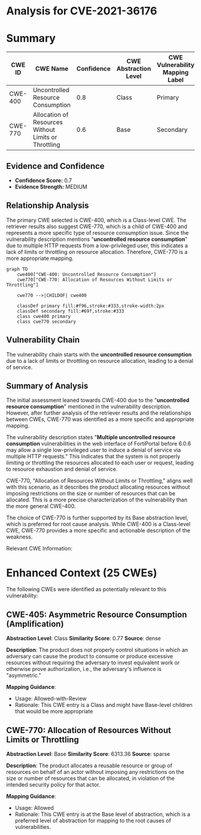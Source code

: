 # Analysis for CVE-2021-36176

# Summary
| CWE ID | CWE Name | Confidence | CWE Abstraction Level | CWE Vulnerability Mapping Label | CWE-Vulnerability Mapping Notes |
|---|---|---|---|---|---|
| CWE-400 | Uncontrolled Resource Consumption | 0.8 | Class | Primary | Discouraged |
| CWE-770 | Allocation of Resources Without Limits or Throttling | 0.6 | Base | Secondary | Allowed |

## Evidence and Confidence

*   **Confidence Score:** 0.7
*   **Evidence Strength:** MEDIUM

## Relationship Analysis
The primary CWE selected is CWE-400, which is a Class-level CWE. The retriever results also suggest CWE-770, which is a child of CWE-400 and represents a more specific type of resource consumption issue. Since the vulnerability description mentions "**uncontrolled resource consumption**" due to multiple HTTP requests from a low-privileged user, this indicates a lack of limits or throttling on resource allocation. Therefore, CWE-770 is a more appropriate mapping.

```mermaid
graph TD
    cwe400["CWE-400: Uncontrolled Resource Consumption"]
    cwe770["CWE-770: Allocation of Resources Without Limits or Throttling"]
    
    cwe770 -->|CHILDOF| cwe400
    
    classDef primary fill:#f96,stroke:#333,stroke-width:2px
    classDef secondary fill:#69f,stroke:#333
    class cwe400 primary
    class cwe770 secondary
```

## Vulnerability Chain
The vulnerability chain starts with the **uncontrolled resource consumption** due to a lack of limits or throttling on resource allocation, leading to a denial of service.

## Summary of Analysis
The initial assessment leaned towards CWE-400 due to the "**uncontrolled resource consumption**" mentioned in the vulnerability description. However, after further analysis of the retriever results and the relationships between CWEs, CWE-770 was identified as a more specific and appropriate mapping.

The vulnerability description states "**Multiple uncontrolled resource consumption** vulnerabilities in the web interface of FortiPortal before 6.0.6 may allow a single low-privileged user to induce a denial of service via multiple HTTP requests." This indicates that the system is not properly limiting or throttling the resources allocated to each user or request, leading to resource exhaustion and denial of service.

CWE-770, "Allocation of Resources Without Limits or Throttling," aligns well with this scenario, as it describes the product allocating resources without imposing restrictions on the size or number of resources that can be allocated. This is a more precise characterization of the vulnerability than the more general CWE-400.

The choice of CWE-770 is further supported by its Base abstraction level, which is preferred for root cause analysis. While CWE-400 is a Class-level CWE, CWE-770 provides a more specific and actionable description of the weakness.

Relevant CWE Information:

# Enhanced Context (25 CWEs)
The following CWEs were identified as potentially relevant to this vulnerability:

## CWE-405: Asymmetric Resource Consumption (Amplification)
**Abstraction Level**: Class
**Similarity Score**: 0.77
**Source**: dense

**Description**:
The product does not properly control situations in which an adversary can cause the product to consume or produce excessive resources without requiring the adversary to invest equivalent work or otherwise prove authorization, i.e., the adversary's influence is "asymmetric."

**Mapping Guidance**:
- Usage: Allowed-with-Review
- Rationale: This CWE entry is a Class and might have Base-level children that would be more appropriate

## CWE-770: Allocation of Resources Without Limits or Throttling
**Abstraction Level**: Base
**Similarity Score**: 6313.36
**Source**: sparse

**Description**:
The product allocates a reusable resource or group of resources on behalf of an actor without imposing any restrictions on the size or number of resources that can be allocated, in violation of the intended security policy for that actor.

**Mapping Guidance**:
- Usage: Allowed
- Rationale: This CWE entry is at the Base level of abstraction, which is a preferred level of abstraction for mapping to the root causes of vulnerabilities.